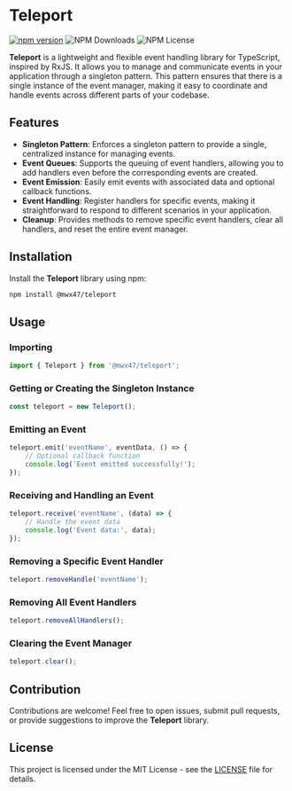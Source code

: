 # Teleport

[![npm version](https://badge.fury.io/js/@mwx47%2Fteleport.svg)](https://badge.fury.io/js/@mwx47%2Fteleport)
![NPM Downloads](https://img.shields.io/npm/dw/@mwx47/teleport)
![NPM License](https://img.shields.io/npm/l/@mwx47/teleport)


**Teleport** is a lightweight and flexible event handling library for TypeScript, inspired by RxJS. It allows you to manage and communicate events in your application through a singleton pattern. This pattern ensures that there is a single instance of the event manager, making it easy to coordinate and handle events across different parts of your codebase.

## Features

- **Singleton Pattern**: Enforces a singleton pattern to provide a single, centralized instance for managing events.
- **Event Queues**: Supports the queuing of event handlers, allowing you to add handlers even before the corresponding events are created.
- **Event Emission**: Easily emit events with associated data and optional callback functions.
- **Event Handling**: Register handlers for specific events, making it straightforward to respond to different scenarios in your application.
- **Cleanup**: Provides methods to remove specific event handlers, clear all handlers, and reset the entire event manager.

## Installation

Install the **Teleport** library using npm:

```bash
npm install @mwx47/teleport
```

## Usage

### Importing

```typescript
import { Teleport } from '@mwx47/teleport';
```

### Getting or Creating the Singleton Instance

```typescript
const teleport = new Teleport();
```

### Emitting an Event

```typescript
teleport.emit('eventName', eventData, () => {
    // Optional callback function
    console.log('Event emitted successfully!');
});
```

### Receiving and Handling an Event

```typescript
teleport.receive('eventName', (data) => {
    // Handle the event data
    console.log('Event data:', data);
});
```

### Removing a Specific Event Handler

```typescript
teleport.removeHandle('eventName');
```

### Removing All Event Handlers

```typescript
teleport.removeAllHandlers();
```

### Clearing the Event Manager

```typescript
teleport.clear();
```

## Contribution

Contributions are welcome! Feel free to open issues, submit pull requests, or provide suggestions to improve the **Teleport** library.

## License

This project is licensed under the MIT License - see the [LICENSE](LICENSE) file for details. 